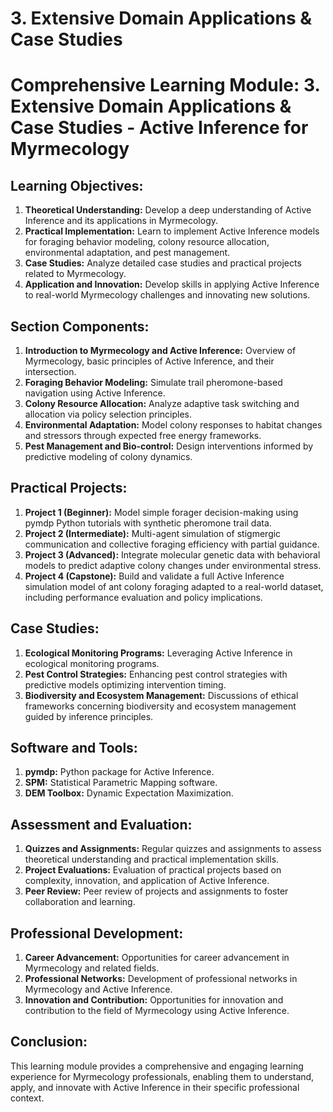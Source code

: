 # 3. Extensive Domain Applications & Case Studies

# Comprehensive Learning Module: 3. Extensive Domain Applications & Case Studies - Active Inference for Myrmecology

## Learning Objectives:

1. **Theoretical Understanding:** Develop a deep understanding of Active Inference and its applications in Myrmecology.
2. **Practical Implementation:** Learn to implement Active Inference models for foraging behavior modeling, colony resource allocation, environmental adaptation, and pest management.
3. **Case Studies:** Analyze detailed case studies and practical projects related to Myrmecology.
4. **Application and Innovation:** Develop skills in applying Active Inference to real-world Myrmecology challenges and innovating new solutions.

## Section Components:

1. **Introduction to Myrmecology and Active Inference:** Overview of Myrmecology, basic principles of Active Inference, and their intersection.
2. **Foraging Behavior Modeling:** Simulate trail pheromone-based navigation using Active Inference.
3. **Colony Resource Allocation:** Analyze adaptive task switching and allocation via policy selection principles.
4. **Environmental Adaptation:** Model colony responses to habitat changes and stressors through expected free energy frameworks.
5. **Pest Management and Bio-control:** Design interventions informed by predictive modeling of colony dynamics.

## Practical Projects:

1. **Project 1 (Beginner):** Model simple forager decision-making using pymdp Python tutorials with synthetic pheromone trail data.
2. **Project 2 (Intermediate):** Multi-agent simulation of stigmergic communication and collective foraging efficiency with partial guidance.
3. **Project 3 (Advanced):** Integrate molecular genetic data with behavioral models to predict adaptive colony changes under environmental stress.
4. **Project 4 (Capstone):** Build and validate a full Active Inference simulation model of ant colony foraging adapted to a real-world dataset, including performance evaluation and policy implications.

## Case Studies:

1. **Ecological Monitoring Programs:** Leveraging Active Inference in ecological monitoring programs.
2. **Pest Control Strategies:** Enhancing pest control strategies with predictive models optimizing intervention timing.
3. **Biodiversity and Ecosystem Management:** Discussions of ethical frameworks concerning biodiversity and ecosystem management guided by inference principles.

## Software and Tools:

1. **pymdp:** Python package for Active Inference.
2. **SPM:** Statistical Parametric Mapping software.
3. **DEM Toolbox:** Dynamic Expectation Maximization.

## Assessment and Evaluation:

1. **Quizzes and Assignments:** Regular quizzes and assignments to assess theoretical understanding and practical implementation skills.
2. **Project Evaluations:** Evaluation of practical projects based on complexity, innovation, and application of Active Inference.
3. **Peer Review:** Peer review of projects and assignments to foster collaboration and learning.

## Professional Development:

1. **Career Advancement:** Opportunities for career advancement in Myrmecology and related fields.
2. **Professional Networks:** Development of professional networks in Myrmecology and Active Inference.
3. **Innovation and Contribution:** Opportunities for innovation and contribution to the field of Myrmecology using Active Inference.

## Conclusion:

This learning module provides a comprehensive and engaging learning experience for Myrmecology professionals, enabling them to understand, apply, and innovate with Active Inference in their specific professional context.